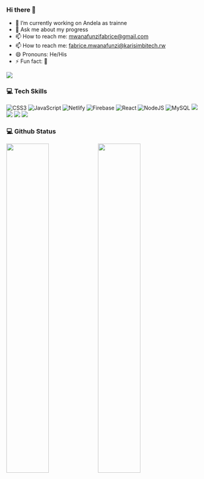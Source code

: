 ### Hi there 👋

- 🔭 I’m currently working on Andela as trainne
- 💬 Ask me about my progress
- 📫 How to reach me: mwanafunzifabrice@gmail.com
- 📫 How to reach me: fabrice.mwanafunzi@karisimbitech.rw
- 😄 Pronouns: He/His
- ⚡ Fun fact: 🎼

[![](https://visitcount.itsvg.in/api?id=FabCode67&icon=0&color=0)](https://visitcount.itsvg.in)

### 💻 Tech Skills
![CSS3](https://img.shields.io/badge/css3-%231572B6.svg?style=for-the-badge&logo=css3&logoColor=white)
![JavaScript](https://img.shields.io/badge/javascript-%23323330.svg?style=for-the-badge&logo=javascript&logoColor=%23F7DF1E)
![Netlify](https://img.shields.io/badge/netlify-%23000000.svg?style=for-the-badge&logo=netlify&logoColor=#00C7B7)
![Firebase](https://img.shields.io/badge/firebase-%23039BE5.svg?style=for-the-badge&logo=firebase)
![React](https://img.shields.io/badge/react-%2320232a.svg?style=for-the-badge&logo=react&logoColor=%2361DAFB)
![NodeJS](https://img.shields.io/badge/node.js-6DA55F?style=for-the-badge&logo=node.js&logoColor=white)
![MySQL](https://img.shields.io/badge/mysql-%2300f.svg?style=for-the-badge&logo=mysql&logoColor=white)
<img src="https://img.shields.io/badge/MongoDB-%234ea94b.svg?style=for-the-badge&logo=mongodb&logoColor=white"/>
<img src="https://img.shields.io/badge/-sequelize-4285F4?style=flat-square&logo=Bootstrapp%&=white"/>
<img src="https://img.shields.io/badge/-Git-F44D27?style=flat-square&logo=Git&logoColor=white"/>
<img src="https://img.shields.io/badge/-Github-181717?style=flat-square&logo=GitHub&logoColor=white"/>         
### 💻 Github Status
<img align="left" width="47%" src="https://github-readme-stats.vercel.app/api?username=FabCode67&show_icons=true&theme=merko"/>
<img align="left" width="47%" src="https://github-readme-stats.vercel.app/api/top-langs/?username=FabCode67&layout=compact"/>
<!-- <img src="https://github-readme-stats.vercel.app/api?username=Evaristekanova&show_icons=true"/> -->

